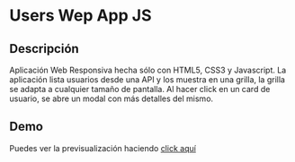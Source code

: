 # Users Wep App JS
## Descripción
Aplicación Web Responsiva hecha sólo con HTML5, CSS3 y Javascript. La aplicación lista usuarios desde una API y los muestra en una grilla, la grilla se adapta a cualquier tamaño de pantalla. Al hacer click en un card de usuario, se abre un modal con más detalles del mismo.

## Demo
Puedes ver la previsualización haciendo [click aquí](https://rsilloca.github.io/UsersWepAppJS/src/index.html)